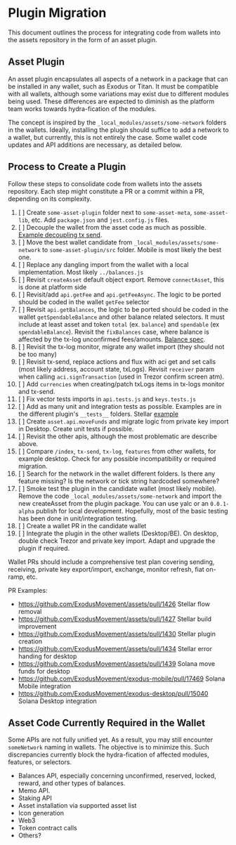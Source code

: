 # Plugin Migration

This document outlines the process for integrating code from wallets into the assets repository in the form of an asset plugin.

## Asset Plugin

An asset plugin encapsulates all aspects of a network in a package that can be installed in any wallet, such as Exodus or Titan. It must be compatible with all wallets, although some variations may exist due to different modules being used. These differences are expected to diminish as the platform team works towards hydra-fication of the modules.

The concept is inspired by the `_local_modules/assets/some-network` folders in the wallets. Ideally, installing the plugin should suffice to add a network to a wallet, but currently, this is not entirely the case. Some wallet code updates and API additions are necessary, as detailed below.

## Process to Create a Plugin

Follow these steps to consolidate code from wallets into the assets repository. Each step might constitute a PR or a commit within a PR, depending on its complexity.

1. [ ] Create `some-asset-plugin` folder next to `some-asset-meta`, `some-asset-lib`, etc. Add `package.json` and `jest.config.js` files.
2. [ ] Decouple the wallet from the asset code as much as possible. [Example decoupling tx send](https://github.com/ExodusMovement/exodus-mobile/pull/16648).
3. [ ] Move the best wallet candidate from `_local_modules/assets/some-network` to `some-asset-plugin/src` folder. Mobile is most likely the best one.
4. [ ] Replace any dangling import from the wallet with a local implementation. Most likely `../balances.js`
5. [ ] Revisit `createAsset` default object export. Remove `connectAsset`, this is done at platform side
6. [ ] Revisit/add `api.getFee` and `api.getFeeAsync`. The logic to be ported should be coded in the wallet `getFee` selector
7. [ ] Revisit `api.getBalances`, the logic to be ported should be coded in the wallet `getSpendableBalance` and other balance related selectors. It must include at least asset and token `total` (ex. `balance`) and `spendable` (ex `spendableBalance`). Revisit the `fixBalances` case, where balance is affected by the tx-log unconfirmed fees/amounts. [Balance spec](https://github.com/ExodusMovement/assets/blob/main/docs/balances-model.md).
8. [ ] Revisit the tx-log monitor, migrate any wallet import (they should not be too many)
9. [ ] Revisit tx-send, replace actions and flux with aci get and set calls (most likely address, account state, txLogs). Revisit `receiver` param when calling `aci.signTransaction` (used in Trezor confirm screen atm).
10. [ ] Add `currencies` when creating/patch txLogs items in tx-logs monitor and tx-send.
11. [ ] Fix vector tests imports in `api.tests.js` and `keys.tests.js`
12. [ ] Add as many unit and integration tests as possible. Examples are in the different plugin's `__tests__` folders. Stellar [example](https://github.com/ExodusMovement/assets/tree/main/stellar/packages/stellar-plugin/src/__tests__)
13. [ ] Create `asset.api.moveFunds` and migrate logic from private key import in Desktop. Create unit tests if possible.
14. [ ] Revisit the other apis, although the most problematic are describe above.
15. [ ] Compare `/index`, `tx-send`, `tx-log`, `features` from other wallets, for example desktop. Check for any possible incompatibility or required migration.
16. [ ] Search for the network in the wallet different folders. Is there any feature missing? Is the network or tick string hardcoded somewhere?
17. [ ] Smoke test the plugin in the candidate wallet (most likely mobile). Remove the code `_local_modules/assets/some-network` and import the new createAsset from the plugin package. You can use yalc or an `0.0.1-alpha` publish for local development. Hopefully, most of the basic testing has been done in unit/integration testing.
18. [ ] Create a wallet PR in the candidate wallet
19. [ ] Integrate the plugin in the other wallets (Desktop/BE). On desktop, double check Trezor and private key import. Adapt and upgrade the plugin if required.

Wallet PRs should include a comprehensive test plan covering sending, receiving, private key export/import, exchange, monitor refresh, fiat on-ramp, etc.

PR Examples:

- https://github.com/ExodusMovement/assets/pull/1426 Stellar flow removal
- https://github.com/ExodusMovement/assets/pull/1427 Stellar build improvement
- https://github.com/ExodusMovement/assets/pull/1430 Stellar plugin creation
- https://github.com/ExodusMovement/assets/pull/1434 Stellar error handing for desktop
- https://github.com/ExodusMovement/assets/pull/1439 Solana move funds for desktop
- https://github.com/ExodusMovement/exodus-mobile/pull/17469 Solana Mobile integration
- https://github.com/ExodusMovement/exodus-desktop/pull/15040 Solana Desktop integration

## Asset Code Currently Required in the Wallet

Some APIs are not fully unified yet. As a result, you may still encounter `someNetwork` naming in wallets. The objective is to minimize this. Such discrepancies currently block the hydra-fication of affected modules, features, or selectors.

- Balances API, especially concerning unconfirmed, reserved, locked, reward, and other types of balances.
- Memo API.
- Staking API
- Asset installation via supported asset list
- Icon generation
- Web3
- Token contract calls
- Others?
